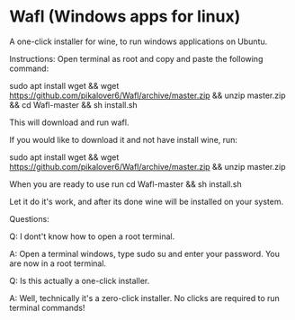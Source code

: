 # Wafl (Windows apps for linux)
A one-click installer for wine, to run windows applications on Ubuntu.

Instructions: Open terminal as root and copy and paste the following command: 

sudo apt install wget && wget https://github.com/pikalover6/Wafl/archive/master.zip && unzip master.zip && cd Wafl-master && sh install.sh

This will download and run wafl.

If you would like to download it and not have install wine, run:

sudo apt install wget && wget https://github.com/pikalover6/Wafl/archive/master.zip && unzip master.zip

When you are ready to use run cd Wafl-master && sh install.sh

Let it do  it's work, and after its done wine will be installed on your system.

Questions:

Q: I dont't know how to open a root terminal.

A: Open a terminal windows, type sudo su and enter your password. You are now in a root terminal.

Q: Is this actually a one-click installer.

A: Well, technically it's a zero-click installer. No clicks are required to run terminal commands!
